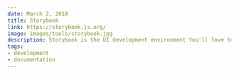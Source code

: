 ```yaml
---
date: March 2, 2018
title: Storybook
link: https://storybook.js.org/
image: images/tools/storybook.jpg
description: Storybook is the UI development environment You'll love to use. You can use it with any kind of React or Vue or Angular project.
tags:
- development
- documentation
---
```


<!-- TOOLS TAGS
================================
- design
- development
- documentation
- frameworks
- sketch
  type: Plugin
  type: Sketch File
================================ -->
